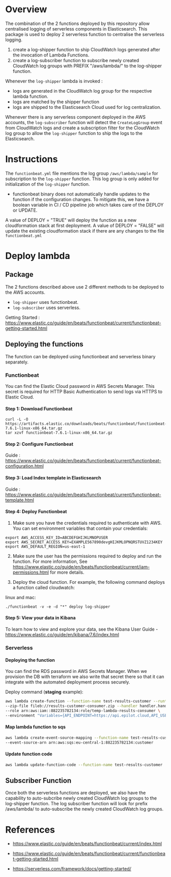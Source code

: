 # Overview
The combination of the 2 functions deployed by this repository allow centralised logging of serverless components in Elasticsearch.
This package is used to deploy 2 serverless function to centralise the serverless logging.
1. create a log-shipper function to ship CloudWatch logs generated after the invocation of Lambda Functions.
2. create a log-subscriber function to subscribe newly created CloudWatch log groups with PREFIX "/aws/lambda/" to the log-shipper function.

Whenever the `log-shipper` lambda is invoked :
* logs are generated in the CloudWatch log group for the respective lambda function.
* logs are matched by the shipper function
* logs are shipped to the Elasticsearch Cloud used for log centralization.

Whenever there is any serverless component deployed in the AWS accounts, the `log-subscriber` function will detect the `CreateLogGroup` event from CloudWatch logs and create a subscription filter for the CloudWatch log group to allow the `log-shipper` function to ship the logs to the Elasticsearch.


# Instructions
The `functionbeat.yml` file mentions the log group `/aws/lambda/sample` for subscription to the `log-shipper` function. This log group is only added for initialization of the `log-shipper` function.

* functionbeat binary does not automatically handle updates to the function if the configuration changes. To mitigate this, we have a boolean variable in CI / CD pipeline job which takes care of the DEPLOY or UPDATE. 

A value of DEPLOY = "TRUE" will deploy the function as a new cloudformation stack at first deployment.
A value of DEPLOY = "FALSE" will update the existing cloudformation stack if there are any changes to the file `functionbeat.yml`

# Deploy lambda

## Package
The 2 functions described above use 2 different methods to be deployed to the AWS accounts.
* `log-shipper` uses functionbeat.
* `log-subscriber` uses serverless.

Getting Started : https://www.elastic.co/guide/en/beats/functionbeat/current/functionbeat-getting-started.html

## Deploying the functions
The function can be deployed using functionbeat and serverless binary separately.

### Functionbeat
You can find the Elastic Cloud password in AWS Secrets Manager. This secret is required for HTTP Basic Authentication to send logs via HTTPS to Elastic Cloud.

#### Step 1: Download Functionbeat
```
curl -L -O https://artifacts.elastic.co/downloads/beats/functionbeat/functionbeat-7.6.1-linux-x86_64.tar.gz
tar xzvf functionbeat-7.6.1-linux-x86_64.tar.gz
```

#### Step 2: Configure Functionbeat
 Guide : https://www.elastic.co/guide/en/beats/functionbeat/current/functionbeat-configuration.html

#### Step 3: Load Index template in Elasticsearch
 Guide : https://www.elastic.co/guide/en/beats/functionbeat/current/functionbeat-template.html

#### Step 4: Deploy Functionbeat
1. Make sure you have the credentials required to authenticate with AWS. You can set environment variables that contain your credentials:
```
export AWS_ACCESS_KEY_ID=ABCDEFGHIJKLMNOPUSER
export AWS_SECRET_ACCESS_KEY=EXAMPLE567890devgHIJKMLOPNQRSTUVZ1234KEY
export AWS_DEFAULT_REGION=us-east-1
```

2. Make sure the user has the permissions required to deploy and run the function. For more information, See https://www.elastic.co/guide/en/beats/functionbeat/current/iam-permissions.html  for more details.

3. Deploy the cloud function.
For example, the following command deploys a function called cloudwatch:

linux and mac:
```
./functionbeat -v -e -d "*" deploy log-shipper
```

#### Step 5: View your data in Kibana
To learn how to view and explore your data, see the Kibana User Guide - https://www.elastic.co/guide/en/kibana/7.6/index.html

### Serverless

#### Deploying the function
You can find the RDS password in AWS Secrets Manager. When we provision the DB with terraform we also write that secret there so that it can integrate with the automated deployment process securely.

Deploy command (**staging** example):
```bash
aws lambda create-function --function-name test-results-customer --runtime python3.6 \
--zip-file fileb://results-customer-consumer.zip --handler handler.handler \
--role arn:aws:iam::882235782134:role/temp-lambda-results-consumer \
--environment "Variables={API_ENDPOINT=https://api.epilot.cloud,API_USERNAME=staging_results_consumer,API_PASSWORD=<redacted>,WIDGET_API_ENDPOINT=https://api.staging.epilot.io/widget}"
```

#### Map lambda function to sqs
```bash
aws lambda create-event-source-mapping --function-name test-results-customer --batch-size 5 \
--event-source-arn arn:aws:sqs:eu-central-1:882235782134:customer
```

#### Update function code
```bash
aws lambda update-function-code --function-name test-results-customer  --zip-file fileb://results-customer-consumer.zip
```

## Subscriber Function
Once both the serverless functions are deployed, we also have the capability to auto-subcribe newly created CloudWatch log groups to the log-shipper function.
The log subscriber function will look for prefix /aws/lambda/ to auto-subscribe the newly created CloudWatch log groups.

# References

* https://www.elastic.co/guide/en/beats/functionbeat/current/index.html

* https://www.elastic.co/guide/en/beats/functionbeat/current/functionbeat-getting-started.html

* https://serverless.com/framework/docs/getting-started/
